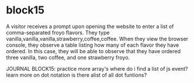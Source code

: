 # block15
A visitor receives a prompt upon opening the website to enter a list of comma-separated froyo flavors. They type vanilla,vanilla,vanilla,strawberry,coffee,coffee. When they view the browser console, they observe a table listing how many of each flavor they have ordered. In this case, they will be able to observe that they have ordered three vanilla, two coffee, and one strawberry froyo.


JOURNAL BLOCK15: practice more array's where do i find a list of js event? learn more on dot notation is there alist of all dot funtions?